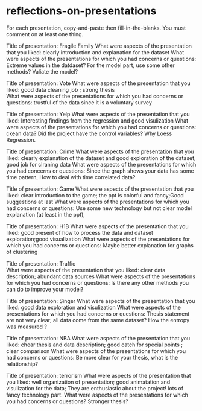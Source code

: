 # reflections-on-presentations

For each presentation, copy-and-paste then fill-in-the-blanks.  You must comment on at least one thing. 



Title of presentation: 
Fragile Family
What were aspects of the presentation that you liked:
clearly introduction and explanation for the dataset 
What were aspects of the presentations for which you had concerns or questions:
Extreme values in the datdaset? For the model part, use some other methods? Valiate the model?




Title of presentation: 
Vote
What were aspects of the presentation that you liked:
good data cleaning job ; strong thesis  
What were aspects of the presentations for which you had concerns or questions:
trustful of the data since it is a voluntary survey 




Title of presentation:
Yelp
What were aspects of the presentation that you liked:
Interesting findings from the regression and good visulization 
What were aspects of the presentations for which you had concerns or questions:
ckean data? Did the project have the control variables? Why Loess Regression. 




Title of presentation: 
Crime
What were aspects of the presentation that you liked:
clearly explanation of the dataset and good exploration of the dataset, good job for clraning data 
What were aspects of the presentations for which you had concerns or questions:
Since the graph shows your data has some time pattern, How to deal with time correlated data? 




Title of presentation: 
Game 
What were aspects of the presentation that you liked:
clear introduction to the game; the ppt is colorful  and fancy;Good suggestions at last
What were aspects of the presentations for which you had concerns or questions:
Use some new technology but not clear model explanation (at least in the ppt),  




Title of presentation: 
H1B
What were aspects of the presentation that you liked:
good present of how to process the data and dataset exploration;good visualization 
What were aspects of the presentations for which you had concerns or questions:
Maybe better explanation for graphs of clustering   

  


Title of presentation: 
Traffic  
What were aspects of the presentation that you liked:
clear data description; abundant data sources 
What were aspects of the presentations for which you had concerns or questions:
Is there any other methods you can do to improve your model?




Title of presentation: 
Singer
What were aspects of the presentation that you liked:
good data exploration and visulization 
What were aspects of the presentations for which you had concerns or questions:
Thesis statement are not very clear;   all data come from the same dataset? How the entropy was measured ? 




Title of presentation: 
NBA
What were aspects of the presentation that you liked:
chear thesis and data description; good catch for special points ; clear comparison 
What were aspects of the presentations for which you had concerns or questions:
Be more clear for your thesis, what is the relationship? 




Title of presentation: 
terrorism
What were aspects of the presentation that you liked:
well organization of presentation; good animatation and visulization for the data; They are enthusiastic about the project! lots of fancy technology part. 
What were aspects of the presentations for which you had concerns or questions?
Stronger thesis? 
